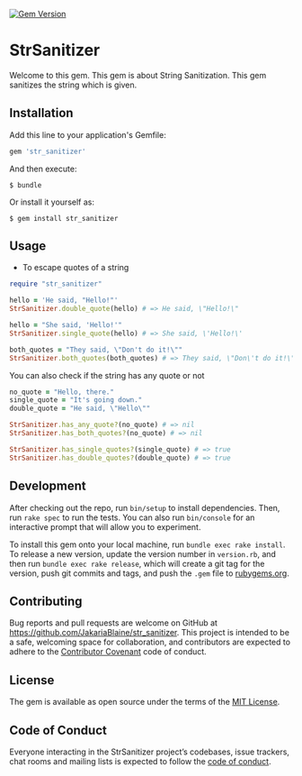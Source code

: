 [![Gem Version](https://badge.fury.io/rb/str_sanitizer.svg)](https://badge.fury.io/rb/str_sanitizer)
# StrSanitizer

Welcome to this gem. This gem is about String Sanitization. This gem sanitizes the string which is given.


## Installation

Add this line to your application's Gemfile:

```ruby
gem 'str_sanitizer'
```

And then execute:

    $ bundle

Or install it yourself as:

    $ gem install str_sanitizer

## Usage

- To escape quotes of a string
```ruby
require "str_sanitizer"

hello = 'He said, "Hello!"'
StrSanitizer.double_quote(hello) # => He said, \"Hello!\" 

hello = "She said, 'Hello!'"
StrSanitizer.single_quote(hello) # => She said, \'Hello!\'

both_quotes = "They said, \"Don't do it!\""
StrSanitizer.both_quotes(both_quotes) # => They said, \"Don\'t do it!\"
```
You can also check if the string has any quote or not
```ruby
no_quote = "Hello, there."
single_quote = "It's going down."
double_quote = "He said, \"Hello\""

StrSanitizer.has_any_quote?(no_quote) # => nil
StrSanitizer.has_both_quotes?(no_quote) # => nil

StrSanitizer.has_single_quotes?(single_quote) # => true
StrSanitizer.has_double_quotes?(double_quote) # => true
```

## Development

After checking out the repo, run `bin/setup` to install dependencies. Then, run `rake spec` to run the tests. You can also run `bin/console` for an interactive prompt that will allow you to experiment.

To install this gem onto your local machine, run `bundle exec rake install`. To release a new version, update the version number in `version.rb`, and then run `bundle exec rake release`, which will create a git tag for the version, push git commits and tags, and push the `.gem` file to [rubygems.org](https://rubygems.org).

## Contributing

Bug reports and pull requests are welcome on GitHub at https://github.com/JakariaBlaine/str_sanitizer. This project is intended to be a safe, welcoming space for collaboration, and contributors are expected to adhere to the [Contributor Covenant](http://contributor-covenant.org) code of conduct.

## License

The gem is available as open source under the terms of the [MIT License](http://opensource.org/licenses/MIT).

## Code of Conduct

Everyone interacting in the StrSanitizer project’s codebases, issue trackers, chat rooms and mailing lists is expected to follow the [code of conduct](https://github.com/JakariaBlaine/str_sanitizer/blob/master/CODE_OF_CONDUCT.md).
